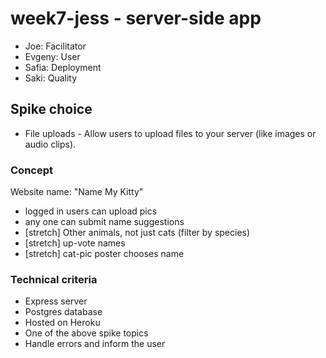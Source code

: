 # week7-jess - server-side app

- Joe: Facilitator
- Evgeny: User
- Safia: Deployment
- Saki: Quality

## Spike choice

- File uploads - Allow users to upload files to your server (like images or audio clips).

### Concept

Website name: "Name My Kitty"
- logged in users can upload pics
- any one can submit name suggestions
- [stretch] Other animals, not just cats (filter by species)
- [stretch] up-vote names
- [stretch] cat-pic poster chooses name

### Technical criteria 
- Express server
- Postgres database
- Hosted on Heroku
- One of the above spike topics
- Handle errors and inform the user
